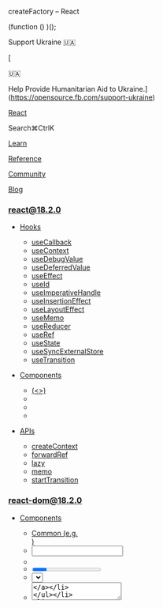createFactory – React

(function () )();

Support Ukraine 🇺🇦

[

🇺🇦

Help Provide Humanitarian Aid to Ukraine.](https://opensource.fb.com/support-ukraine)

[React](../../index.html)

Search⌘CtrlK

[Learn](../../learn.html)

[Reference](../react.html)

[Community](../../community.html)

[Blog](../../blog.html)

[](https://github.com/facebook/react/releases)

### react@18.2.0

*   [Hooks](../react.html "Hooks")
    
    *   [useCallback](useCallback.html "useCallback")
    *   [useContext](useContext.html "useContext")
    *   [useDebugValue](useDebugValue.html "useDebugValue")
    *   [useDeferredValue](useDeferredValue.html "useDeferredValue")
    *   [useEffect](useEffect.html "useEffect")
    *   [useId](useId.html "useId")
    *   [useImperativeHandle](useImperativeHandle.html "useImperativeHandle")
    *   [useInsertionEffect](useInsertionEffect.html "useInsertionEffect")
    *   [useLayoutEffect](useLayoutEffect.html "useLayoutEffect")
    *   [useMemo](useMemo.html "useMemo")
    *   [useReducer](useReducer.html "useReducer")
    *   [useRef](useRef.html "useRef")
    *   [useState](useState.html "useState")
    *   [useSyncExternalStore](useSyncExternalStore.html "useSyncExternalStore")
    *   [useTransition](useTransition.html "useTransition")
    
*   [Components](components.html "Components")
    
    *   [<Fragment> (<>)](Fragment.html "<Fragment> (<>)")
    *   [<Profiler>](Profiler.html "<Profiler>")
    *   [<StrictMode>](StrictMode.html "<StrictMode>")
    *   [<Suspense>](Suspense.html "<Suspense>")
    
*   [APIs](apis.html "APIs")
    
    *   [createContext](createContext.html "createContext")
    *   [forwardRef](forwardRef.html "forwardRef")
    *   [lazy](lazy.html "lazy")
    *   [memo](memo.html "memo")
    *   [startTransition](startTransition.html "startTransition")
    

### react-dom@18.2.0

*   [Components](../react-dom/components.html "Components")
    
    *   [Common (e.g. <div>)](../react-dom/components/common.html "Common (e.g. <div>)")
    *   [<input>](../react-dom/components/input.html "<input>")
    *   [<option>](../react-dom/components/option.html "<option>")
    *   [<progress>](../react-dom/components/progress.html "<progress>")
    *   [<select>](../react-dom/components/select.html "<select>")
    *   [<textarea>](../react-dom/components/textarea.html "<textarea>")
    
*   [APIs](../react-dom.html "APIs")
    
    *   [createPortal](../react-dom/createPortal.html "createPortal")
    *   [flushSync](../react-dom/flushSync.html "flushSync")
    *   [findDOMNode](../react-dom/findDOMNode.html "findDOMNode")
    *   [hydrate](../react-dom/hydrate.html "hydrate")
    *   [render](../react-dom/render.html "render")
    *   [unmountComponentAtNode](../react-dom/unmountComponentAtNode.html "unmountComponentAtNode")
    
*   [Client APIs](../react-dom/client.html "Client APIs")
    
    *   [createRoot](../react-dom/client/createRoot.html "createRoot")
    *   [hydrateRoot](../react-dom/client/hydrateRoot.html "hydrateRoot")
    
*   [Server APIs](../react-dom/server.html "Server APIs")
    
    *   [renderToNodeStream](../react-dom/server/renderToNodeStream.html "renderToNodeStream")
    *   [renderToPipeableStream](../react-dom/server/renderToPipeableStream.html "renderToPipeableStream")
    *   [renderToReadableStream](../react-dom/server/renderToReadableStream.html "renderToReadableStream")
    *   [renderToStaticMarkup](../react-dom/server/renderToStaticMarkup.html "renderToStaticMarkup")
    *   [renderToStaticNodeStream](../react-dom/server/renderToStaticNodeStream.html "renderToStaticNodeStream")
    *   [renderToString](../react-dom/server/renderToString.html "renderToString")
    

### Legacy APIs

*   [Legacy React APIs](legacy.html "Legacy React APIs")
    
    *   [Children](Children.html "Children")
    *   [cloneElement](cloneElement.html "cloneElement")
    *   [Component](Component.html "Component")
    *   [createElement](createElement.html "createElement")
    *   [createFactory](createFactory.html "createFactory")
    *   [createRef](createRef.html "createRef")
    *   [isValidElement](isValidElement.html "isValidElement")
    *   [PureComponent](PureComponent.html "PureComponent")
    

Is this page useful?

[API Reference](../react.html)

[Legacy React APIs](legacy.html)

createFactory[](#undefined "Link for this heading")
===================================================

### Deprecated

This API will be removed in a future major version of React. [See the alternatives.](#alternatives)

`createFactory` lets you create a function that produces React elements of a given type.

    const factory = createFactory(type)

*   [Reference](#reference)
    *   [`createFactory(type)`](#createfactory)
*   [Usage](#usage)
    *   [Creating React elements with a factory](#creating-react-elements-with-a-factory)
*   [Alternatives](#alternatives)
    *   [Copying `createFactory` into your project](#copying-createfactory-into-your-project)
    *   [Replacing `createFactory` with `createElement`](#replacing-createfactory-with-createelement)
    *   [Replacing `createFactory` with JSX](#replacing-createfactory-with-jsx)

* * *

Reference[](#reference "Link for Reference ")
---------------------------------------------

### `createFactory(type)`[](#createfactory "Link for this heading")

Call `createFactory(type)` to create a factory function which produces React elements of a given `type`.

    import  from 'react';const button = createFactory('button');

Then you can use it to create React elements without JSX:

    export default function App() 

[See more examples below.](#usage)

#### Parameters[](#parameters "Link for Parameters ")

*   `type`: The `type` argument must be a valid React component type. For example, it could be a tag name string (such as `'div'` or `'span'`), or a React component (a function, a class, or a special component like [`Fragment`](Fragment.html)).

#### Returns[](#returns "Link for Returns ")

Returns a factory function. That factory function receives a `props` object as the first argument, followed by a list of `...children` arguments, and returns a React element with the given `type`, `props` and `children`.

* * *

Usage[](#usage "Link for Usage ")
---------------------------------

### Creating React elements with a factory[](#creating-react-elements-with-a-factory "Link for Creating React elements with a factory ")

Although most React projects use [JSX](../../learn/writing-markup-with-jsx.html) to describe the user interface, JSX is not required. In the past, `createFactory` used to be one of the ways you could describe the user interface without JSX.

Call `createFactory` to create a _factory function_ for a specific element type like `'button'`:

    import  from 'react';const button = createFactory('button');

Calling that factory function will produce React elements with the props and children you have provided:

App.js

App.js

Reset[Fork](https://codesandbox.io/api/v1/sandboxes/define?undefined "Open in CodeSandbox")

import  from 'react';

const button = createFactory('button');

export default function App() {
  return button({
    onClick: () \=> {
      alert('Clicked!')
    }
  }, 'Click me');
}

This is how `createFactory` was used as an alternative to JSX. However, `createFactory` is deprecated, and you should not call `createFactory` in any new code. See how to migrate away from `createFactory` below.

* * *

Alternatives[](#alternatives "Link for Alternatives ")
------------------------------------------------------

### Copying `createFactory` into your project[](#copying-createfactory-into-your-project "Link for this heading")

If your project has many `createFactory` calls, copy this `createFactory.js` implementation into your project:

App.jscreateFactory.js

App.js

Reset[Fork](https://codesandbox.io/api/v1/sandboxes/define?undefined "Open in CodeSandbox")

import  from './createFactory.js';

const button = createFactory('button');

export default function App() {
  return button({
    onClick: () \=> {
      alert('Clicked!')
    }
  }, 'Click me');
}

This lets you keep all of your code unchanged except the imports.

* * *

### Replacing `createFactory` with `createElement`[](#replacing-createfactory-with-createelement "Link for this heading")

If you have a few `createFactory` calls that you don’t mind porting manually, and you don’t want to use JSX, you can replace every call a factory function with a [`createElement`](createElement.html) call. For example, you can replace this code:

    import 

with this code:

    import 

Here is a complete example of using React without JSX:

App.js

App.js

Reset[Fork](https://codesandbox.io/api/v1/sandboxes/define?undefined "Open in CodeSandbox")

import  from 'react';

export default function App() {
  return createElement('button', {
    onClick: () \=> {
      alert('Clicked!')
    }
  }, 'Click me');
}

* * *

### Replacing `createFactory` with JSX[](#replacing-createfactory-with-jsx "Link for this heading")

Finally, you can use JSX instead of `createFactory`. This is the most common way to use React:

App.js

App.js

Reset[Fork](https://codesandbox.io/api/v1/sandboxes/define?undefined "Open in CodeSandbox")

export default function App() {
  return (
    <button onClick\={() \=> {
      alert('Clicked!');
    }}\>
      Click me
    </button\>
  );
};

### Pitfall

Sometimes, your existing code might pass some variable as a `type` instead of a constant like `'button'`:

    function Heading(

To do the same in JSX, you need to rename your variable to start with an uppercase letter like `Type`:

    function Heading(

Otherwise React will interpret `<type>` as a built-in HTML tag because it is lowercase.

[PreviouscreateElement](createElement.html)[NextcreateRef](createRef.html)

* * *

How do you like these docs?

[Take our survey!](https://www.surveymonkey.co.uk/r/PYRPF3X)

* * *

[

](https://opensource.fb.com/)

©2023

[Learn React](../../learn.html)

[Quick Start](../../learn.html)

[Installation](../../learn/installation.html)

[Describing the UI](../../learn/describing-the-ui.html)

[Adding Interactivity](../../learn/adding-interactivity.html)

[Managing State](../../learn/managing-state.html)

[Escape Hatches](../../learn/escape-hatches.html)

[API Reference](../react.html)

[React APIs](../react.html)

[React DOM APIs](../react-dom.html)

[Community](../../community.html)

[Code of Conduct](https://github.com/facebook/react/blob/main/CODE_OF_CONDUCT.md)

[Meet the Team](../../community/team.html)

[Docs Contributors](../../community/docs-contributors.html)

[Acknowledgements](../../community/acknowledgements.html)

More

[Blog](../../blog.html)

[React Native](https://reactnative.dev/)

[Privacy](https://opensource.facebook.com/legal/privacy)

[Terms](https://opensource.fb.com/legal/terms/)

[](https://www.facebook.com/react)[](https://twitter.com/reactjs)[](https://github.com/facebook/react)

On this page
------------

*   [Overview](#)
*   [Reference](#reference)
*   [`createFactory(type)`](#createfactory)
*   [Usage](#usage)
*   [Creating React elements with a factory](#creating-react-elements-with-a-factory)
*   [Alternatives](#alternatives)
*   [Copying `createFactory` into your project](#copying-createfactory-into-your-project)
*   [Replacing `createFactory` with `createElement`](#replacing-createfactory-with-createelement)
*   [Replacing `createFactory` with JSX](#replacing-createfactory-with-jsx)


